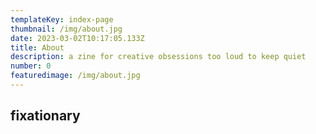 ```yaml
---
templateKey: index-page
thumbnail: /img/about.jpg
date: 2023-03-02T10:17:05.133Z
title: About
description: a zine for creative obsessions too loud to keep quiet
number: 0
featuredimage: /img/about.jpg
---
```

<h2> fixationary </h2>
